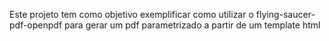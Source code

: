 Este projeto tem como objetivo exemplificar como utilizar o flying-saucer-pdf-openpdf para gerar um pdf parametrizado a partir de um template html
